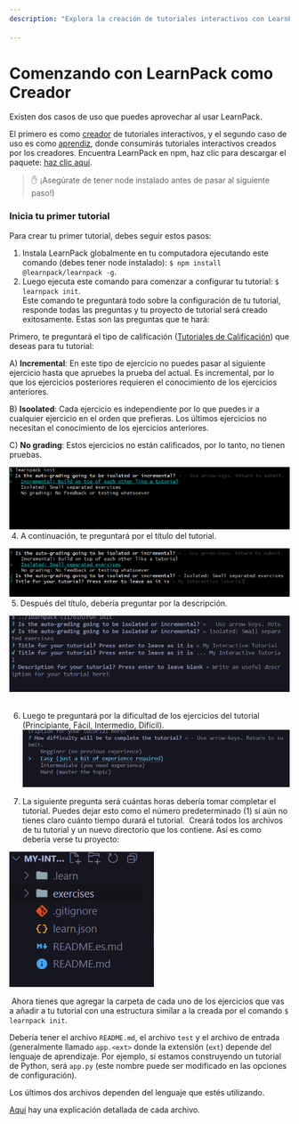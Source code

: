 ```yaml
---
description: "Explora la creación de tutoriales interactivos con LearnPack. Instala globalmente, inicia proyectos y personaliza ejercicios."

---
```


# Comenzando con LearnPack como Creador

Existen dos casos de uso que puedes aprovechar al usar LearnPack.

El primero es como [creador](#Creadores) de tutoriales interactivos, y el segundo caso de uso es como [aprendiz](#Aprendices), donde consumirás tutoriales interactivos creados por los creadores.
Encuentra LearnPack en npm, haz clic para descargar el paquete: [haz clic aquí](https://www.npmjs.com/package/@learnpack/learnpack).

> ✋ ¡Asegúrate de tener node instalado antes de pasar al siguiente paso!)

### Inicia tu primer tutorial

Para crear tu primer tutorial, debes seguir estos pasos:

1. Instala LearnPack globalmente en tu computadora ejecutando este comando (debes tener node instalado): `$ npm install @learnpack/learnpack -g`.  
2. Luego ejecuta este comando para comenzar a configurar tu tutorial: `$ learnpack init`.  
Este comando te preguntará todo sobre la configuración de tu tutorial, responde todas las preguntas y tu proyecto de tutorial será creado exitosamente. Estas son las preguntas que te hará:

Primero, te preguntará el tipo de calificación ([Tutoriales de Calificación](https://4geeks.com/docs/learnpack/grading-learnpack-tutorials)) que deseas para tu tutorial:

A) **Incremental**: En este tipo de ejercicio no puedes pasar al siguiente ejercicio hasta que apruebes la prueba del actual. Es incremental, por lo que los ejercicios posteriores requieren el conocimiento de los ejercicios anteriores.

B) **Isoolated**: Cada ejercicio es independiente por lo que puedes ir a cualquier ejercicio en el orden que prefieras. Los últimos ejercicios no necesitan el conocimiento de los ejercicios anteriores.

C) **No grading**: Estos ejercicios no están calificados, por lo tanto, no tienen pruebas.

![calificación de learnpack](https://raw.githubusercontent.com/learnpack/docs/main/assets/spaces_db2MUqxH83ZwH273KWpu_uploads_fAt71PHHbRLI1eiXNurN_Untitled%20(1).webp)
​​
4. A continuación, te preguntará por el título del tutorial.

![título del tutorial de learnpack](https://github.com/learnpack/docs/blob/main/assets/tutorial-title.png?raw=true)
​​
5. Después del título, debería preguntar por la descripción.

![Descripción](https://github.com/learnpack/docs/blob/main/assets/description-init.png)
​​

6. Luego te preguntará por la dificultad de los ejercicios del tutorial (Principiante, Fácil, Intermedio, Difícil).
​​![Dificultad](https://github.com/learnpack/docs/blob/main/assets/difficulty.png)

7. La siguiente pregunta será cuántas horas debería tomar completar el tutorial.
Puedes dejar esto como el número predeterminado (1) si aún no tienes claro cuánto tiempo durará el tutorial.
​​
Creará todos los archivos de tu tutorial y un nuevo directorio que los contiene.
Así es como debería verse tu proyecto:

![Archivos del directorio](https://github.com/learnpack/docs/blob/main/assets/initial-files.png)

​​
Ahora tienes que agregar la carpeta de cada uno de los ejercicios que vas a añadir a tu tutorial con una estructura similar a la creada por el comando `$ learnpack init`.

Debería tener el archivo `README.md`, el archivo `test` y el archivo de entrada (generalmente llamado `app.<ext>` donde la extensión (`ext`) depende del lenguaje de aprendizaje. Por ejemplo, si estamos construyendo un tutorial de Python, será `app.py` (este nombre puede ser modificado en las opciones de configuración).

Los últimos dos archivos dependen del lenguaje que estés utilizando.

[Aquí](#aún-no-disponible) hay una explicación detallada de cada archivo.
